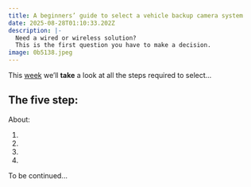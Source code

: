 ```yaml
---
title: A beginners’ guide to select a vehicle backup camera system
date: 2025-08-28T01:10:33.202Z
description: |-
  Need a wired or wireless solution?
  This is the first question you have to make a decision.
image: 0b5138.jpeg
---
```

This [week](/wdwdw) we’ll **take** a look at all the steps required to select...



## The five step:

About:

1.  
2.  
3.  
4.  

To be continued...